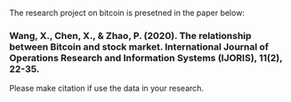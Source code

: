 The research project on bitcoin is presetned in the paper below:
### Wang, X., Chen, X., & Zhao, P. (2020). The relationship between Bitcoin and stock market. International Journal of Operations Research and Information Systems (IJORIS), 11(2), 22-35.
Please make citation if use the data in your research.
